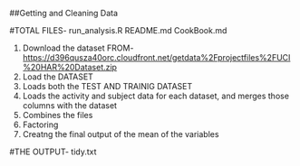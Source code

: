 ##Getting and Cleaning Data


#TOTAL FILES-
run_analysis.R
README.md
CookBook.md


1. Download the dataset FROM-https://d396qusza40orc.cloudfront.net/getdata%2Fprojectfiles%2FUCI%20HAR%20Dataset.zip
2. Load the DATASET
3. Loads both the TEST AND TRAINIG DATASET
4. Loads the activity and subject data for each dataset, and merges those
   columns with the dataset
5. Combines the files
6. Factoring 
7. Creatng the final output of the mean of the variables

#THE OUTPUT-   tidy.txt
